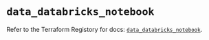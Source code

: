 # `data_databricks_notebook`

Refer to the Terraform Registory for docs: [`data_databricks_notebook`](https://registry.terraform.io/providers/databricks/databricks/1.25.1/docs/data-sources/notebook).
